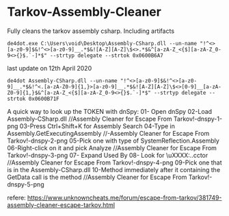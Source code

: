 # Tarkov-Assembly-Cleaner
Fully cleans the tarkov assembly csharp. Including artifacts


```de4dot.exe C:\Users\void\Desktop\Assembly-CSharp.dll --un-name "!^<>[a-z0-9]$&!^<>[a-z0-9]__.*$&![A-Z][A-Z]\$<>.*$&^[a-zA-Z_<{$][a-zA-Z_0-9<>{}$.`-]*$" --strtyp delegate --strtok 0x0600B6A7 ```

last update on 12th April 2020

    de4dot Assembly-CSharp.dll --un-name "!^<>[a-z0-9]$&!^<>[a-z0-9]__.*$&!^<.[a-zA-Z0-9]{1,}>[a-z0-9]__.*$&![A-Z][A-Z]\$<>[0-9]__[a-zA-Z0-9]{1,}$&^[a-zA-Z_<{$][a-zA-Z_0-9<>{}$.`-]*$" --strtyp delegate --strtok 0x0600B71F
    



A quick way to look up the TOKEN with dnSpy:
01- Open dnSpy
02-Load Assembly-CSharp.dll  //Assembly Cleaner for Escape From Tarkov!-dnspy-1-png
03-Press Ctrl+Shift+K for Assembly Search
04-Type in Assembly.GetExecutingAssembly  //-Assembly Cleaner for Escape From Tarkov!-dnspy-2-png
05-Pick one with type of SystemReflection.Assembly
06-Right-click on it and pick Analyze  //Assembly Cleaner for Escape From Tarkov!-dnspy-3-png
07- Expand Used By
08- Look for \uXXXX:..cctor    //Assembly Cleaner for Escape From Tarkov!-dnspy-4-png
09-Pick one that is in the Assembly-CSharp.dll
10-Method immediately after it containing the GetData call is the method  //Assembly Cleaner for Escape From Tarkov!-dnspy-5-png


refere: 
https://www.unknowncheats.me/forum/escape-from-tarkov/381749-assembly-cleaner-escape-tarkov.html
